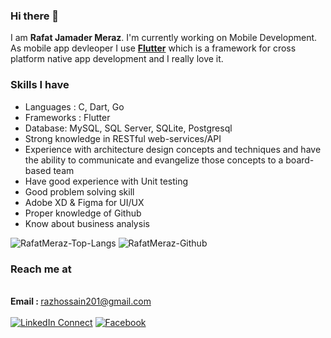 ### Hi there 👋

I am <strong>Rafat Jamader Meraz</strong>. I'm currently working on Mobile Development. As mobile app devleoper I use <strong>[Flutter](https://flutter.dev/)</strong> which is a framework for cross platform native app development and I really love it.

### Skills I have
- Languages : C, Dart, Go
- Frameworks : Flutter
- Database: MySQL, SQL Server, SQLite, Postgresql
- Strong knowledge in RESTful web-services/API
- Experience with architecture design concepts and techniques and have the ability to communicate and evangelize those concepts to a board-based team 
- Have good experience with Unit testing
- Good problem solving skill 
- Adobe XD & Figma for UI/UX
- Proper knowledge of Github
- Know about business analysis

<p align="left"> <img src="https://github-readme-stats.vercel.app/api/top-langs/?username=RafatMeraz&layout=compact" alt="RafatMeraz-Top-Langs" /> <img src="https://github-readme-stats.vercel.app/api?username=RafatMeraz&show_icons=true" alt="RafatMeraz-Github" /> </h1>

### Reach me at
<br><strong>Email : </strong> razhossain201@gmail.com<br><br>[![LinkedIn Connect](https://img.shields.io/badge/%20-Connect-black?color=14171A&labelColor=212121&logo=linkedin&logoColor=ffffff)](https://www.linkedin.com/in/rafatjamadermaraz/)&#9;[![Facebook](https://img.shields.io/badge/%20-Follow-black?color=14171A&labelColor=050404&logo=facebook&logoColor=ffffff)](https://www.facebook.com/profile.php?id=100009781590567)
